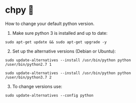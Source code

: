 # chpy :snake:
How to change your default python version.

1) Make sure python 3 is installed and up to date:
``` shell
sudo apt-get update && sudo apt-get upgrade -y
```

2) Set up the alternative versions (Debian or Ubuntu):
```shell
sudo update-alternatives --install /usr/bin/python python /user/bin/python2.7 1
```
```shell
sudo update-alternatives --install /usr/bin/python python /user/bin/python3.7 2
```

3) To change versions use:
```shell
sudo update-alternatives --config python
```

